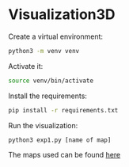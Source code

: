 # Visualization3D
Create a virtual environment:
```bash
python3 -m venv venv
```

Activate it:
```bash
source venv/bin/activate
```

Install the requirements:
```bash
pip install -r requirements.txt
```

Run the visualization:
```bash
python3 exp1.py [name of map]
```

The maps used can be found [here](https://drive.google.com/drive/folders/1MvqCkVHGw_46g-txQ_DLfuBxA1Iye5qr?usp=sharing)
